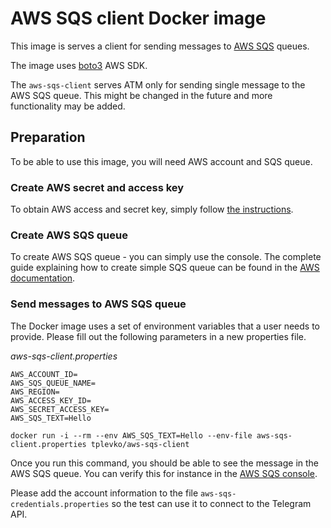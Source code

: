 # AWS SQS client Docker image

This image is serves a client for sending messages to [AWS SQS](https://aws.amazon.com/sqs/) queues.

The image uses [boto3](https://github.com/boto/boto3) AWS SDK.

The `aws-sqs-client` serves ATM only for sending single message to the AWS SQS queue. This might be changed in the future and more functionality may be added.

## Preparation

To be able to use this image, you will need AWS account and SQS queue.

### Create AWS secret and access key

To obtain AWS access and secret key, simply follow [the instructions](https://docs.aws.amazon.com/general/latest/gr/aws-sec-cred-types.html#access-keys-and-secret-access-keys).

### Create AWS SQS queue

To create AWS SQS queue - you can simply use the console. The complete guide explaining how to create simple SQS queue can be found in the [AWS documentation](https://docs.aws.amazon.com/AWSSimpleQueueService/latest/SQSDeveloperGuide/sqs-configure-create-queue.html).

### Send messages to AWS SQS queue

The Docker image uses a set of environment variables that a user needs to provide. Please fill out the following parameters 
in a new properties file.

_aws-sqs-client.properties_
```
AWS_ACCOUNT_ID=
AWS_SQS_QUEUE_NAME=
AWS_REGION=
AWS_ACCESS_KEY_ID=
AWS_SECRET_ACCESS_KEY=
AWS_SQS_TEXT=Hello
```            

```shell script
docker run -i --rm --env AWS_SQS_TEXT=Hello --env-file aws-sqs-client.properties tplevko/aws-sqs-client
```

Once you run this command, you should be able to see the message in the AWS SQS queue. You can verify this for instance in the [AWS SQS console](https://docs.aws.amazon.com/AWSSimpleQueueService/latest/SQSDeveloperGuide/sqs-getting-started.html#step-receive-delete-message).

Please add the account information to the file `aws-sqs-credentials.properties` so the test can use it to connect to the Telegram API.
